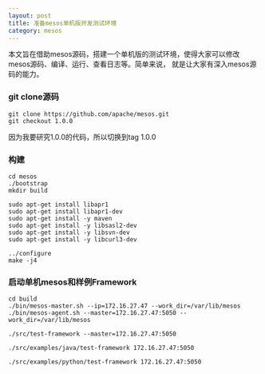 ```yaml
---
layout: post
title: 准备mesos单机版开发测试环境
category: mesos
---
```

本文旨在借助mesos源码，搭建一个单机版的测试环境，使得大家可以修改mesos源码、编译、运行、查看日志等。简单来说，
就是让大家有深入mesos源码的能力。

### git clone源码
```
git clone https://github.com/apache/mesos.git
git checkout 1.0.0
```
因为我要研究1.0.0的代码，所以切换到tag 1.0.0

### 构建
```
cd mesos
./bootstrap
mkdir build

sudo apt-get install libapr1
sudo apt-get install libapr1-dev
sudo apt-get install -y maven
sudo apt-get install -y libsasl2-dev
sudo apt-get install -y libsvn-dev
sudo apt-get install -y libcurl3-dev

../configure
make -j4
```


### 启动单机mesos和样例Framework
```
cd build
./bin/mesos-master.sh --ip=172.16.27.47 --work_dir=/var/lib/mesos
./bin/mesos-agent.sh --master=172.16.27.47:5050 --work_dir=/var/lib/mesos

./src/test-framework --master=172.16.27.47:5050

./src/examples/java/test-framework 172.16.27.47:5050

./src/examples/python/test-framework 172.16.27.47:5050
```

